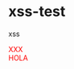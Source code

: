 # xss-test
xss



<div style="font-family:'foo&#10;;color:red;';">XXX

<div style="font-family:foo}color=red;">HOLA
